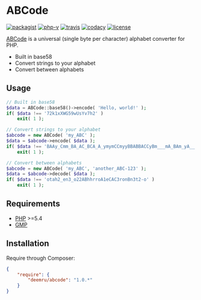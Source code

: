 # ABCode

[![packagist](https://img.shields.io/packagist/v/deemru/abcode.svg)](https://packagist.org/packages/deemru/abcode) [![php-v](https://img.shields.io/packagist/php-v/deemru/abcode.svg)](https://packagist.org/packages/deemru/abcode)  [![travis](https://img.shields.io/travis/deemru/ABCode.svg?label=travis)](https://travis-ci.org/deemru/ABCode) [![codacy](https://img.shields.io/codacy/grade/d3b953106fa141c7a85c5a369fe2062b.svg?label=codacy)](https://app.codacy.com/project/deemru/ABCode/dashboard) [![license](https://img.shields.io/packagist/l/deemru/abcode.svg)](https://packagist.org/packages/deemru/abcode)

[ABCode](https://github.com/deemru/ABCode) is a universal (single byte per character) alphabet converter for PHP.

- Built in base58
- Convert strings to your alphabet
- Convert between alphabets

## Usage

```php
// Built in base58
$data = ABCode::base58()->encode( 'Hello, world!' );
if( $data !== '72k1xXWG59wUsYv7h2' )
    exit( 1 );

// Convert strings to your alphabet
$abcode = new ABCode( 'my_ABC' );
$data = $abcode->encode( $data );
if( $data !== 'BAAy_Cmm_BA_AC_BCA_A_ymymCCmyyBBABBACCyBm___mA_BAm_yA__' )
    exit( 1 );

// Convert between alphabets
$abcode = new ABCode( 'my_ABC', 'another_ABC-123' );
$data = $abcode->decode( $data );
if( $data !== 'otah2_en3_o22ABhhrroA1eCAC3ronBn3t2-o' )
    exit( 1 );
```

## Requirements

- [PHP](http://php.net) >=5.4
- [GMP](http://php.net/manual/en/book.gmp.php)

## Installation

Require through Composer:

```json
{
    "require": {
        "deemru/abcode": "1.0.*"
    }
}
```
